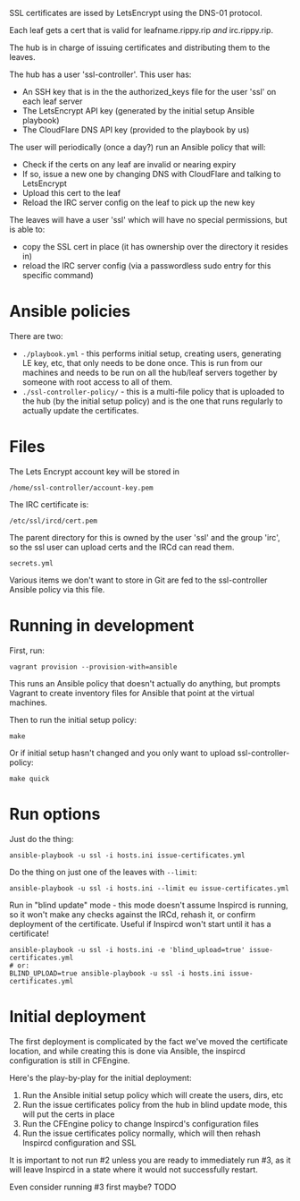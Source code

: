 SSL certificates are issed by LetsEncrypt using the DNS-01 protocol.

Each leaf gets a cert that is valid for leafname.rippy.rip _and_ irc.rippy.rip.

The hub is in charge of issuing certificates and distributing them to the leaves.

The hub has a user 'ssl-controller'. This user has:

* An SSH key that is in the the authorized_keys file for the user 'ssl' on each leaf server
* The LetsEncrypt API key (generated by the initial setup Ansible playbook)
* The CloudFlare DNS API key (provided to the playbook by us)

The user will periodically (once a day?) run an Ansible policy that will:

* Check if the certs on any leaf are invalid or nearing expiry
* If so, issue a new one by changing DNS with CloudFlare and talking to LetsEncrypt
* Upload this cert to the leaf
* Reload the IRC server config on the leaf to pick up the new key

The leaves will have a user 'ssl' which will have no special permissions, but is able to:

* copy the SSL cert in place (it has ownership over the directory it resides in)
* reload the IRC server config (via a passwordless sudo entry for this specific command)

# Ansible policies

There are two:

* `./playbook.yml` - this performs initial setup, creating users, generating LE key, etc, that only needs to be done once. This is run from our machines and needs to be run on all the hub/leaf servers together by someone with root access to all of them.
* `./ssl-controller-policy/` - this is a multi-file policy that is uploaded to the hub (by the initial setup policy) and is the one that runs regularly to actually update the certificates.

# Files

The Lets Encrypt account key will be stored in

`/home/ssl-controller/account-key.pem`

The IRC certificate is:

`/etc/ssl/ircd/cert.pem`

The parent directory for this is owned by the user 'ssl' and the group 'irc', so the ssl user can upload certs and the IRCd can read them.

`secrets.yml`

Various items we don't want to store in Git are fed to the ssl-controller Ansible policy via this file.

# Running in development

First, run:

`vagrant provision --provision-with=ansible`

This runs an Ansible policy that doesn't actually do anything, but prompts Vagrant to create inventory files for Ansible that point at the virtual machines.

Then to run the initial setup policy:

`make`

Or if initial setup hasn't changed and you only want to upload ssl-controller-policy:

`make quick`

# Run options

Just do the thing:

```
ansible-playbook -u ssl -i hosts.ini issue-certificates.yml
```

Do the thing on just one of the leaves with `--limit`:

```
ansible-playbook -u ssl -i hosts.ini --limit eu issue-certificates.yml
```

Run in "blind update" mode - this mode doesn't assume Inspircd is running, so it won't make any checks against the IRCd, rehash it, or confirm deployment of the certificate. Useful if Inspircd won't start until it has a certificate!

```
ansible-playbook -u ssl -i hosts.ini -e 'blind_upload=true' issue-certificates.yml
# or:
BLIND_UPLOAD=true ansible-playbook -u ssl -i hosts.ini issue-certificates.yml
```

# Initial deployment

The first deployment is complicated by the fact we've moved the certificate location, and while creating this is done via Ansible, the inspircd configuration is still in CFEngine.

Here's the play-by-play for the initial deployment:

1. Run the Ansible initial setup policy which will create the users, dirs, etc
2. Run the issue certificates policy from the hub in blind update mode, this will put the certs in place
3. Run the CFEngine policy to change Inspircd's configuration files
4. Run the issue certificates policy normally, which will then rehash Inspircd configuration and SSL

It is important to not run #2 unless you are ready to immediately run #3, as it will leave Inspircd in a state where it would not successfully restart.

Even consider running #3 first maybe? TODO